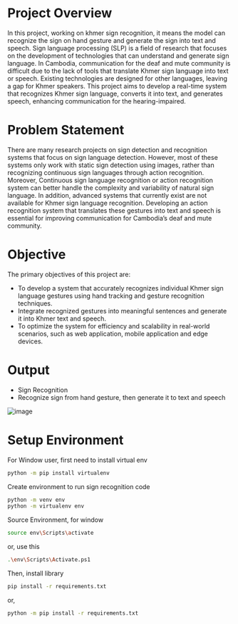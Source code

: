 # Project Overview
In this project, working on khmer sign recognition, it means the model can recognize the sign on hand gesture and generate the sign into text and speech.
Sign language processing (SLP) is a field of research that focuses on the development
of technologies that can understand and generate sign language. In Cambodia, communication for the deaf and mute community is difficult due to the lack of tools that translate Khmer sign language into text or speech. Existing technologies are designed for other languages, leaving a gap for Khmer speakers. This project aims to develop a real-time system that recognizes Khmer sign language, converts it into text, and generates speech, enhancing communication for the hearing-impaired.
# Problem Statement
There are many research projects on sign detection and recognition systems that focus
on sign language detection. However, most of these systems only work with static sign detection
using images, rather than recognizing continuous sign languages through action recognition.
Moreover, Continuous sign language recognition or action recognition system can better handle
the complexity and variability of natural sign language. In addition, advanced systems that
currently exist are not available for Khmer sign language recognition. Developing an action
recognition system that translates these gestures into text and speech is essential for improving
communication for Cambodia’s deaf and mute community.
# Objective
The primary objectives of this project are:
+ To develop a system that accurately recognizes individual Khmer sign language gestures
using hand tracking and gesture recognition techniques.
+ Integrate recognized gestures into meaningful sentences and generate it into Khmer text
and speech.
+ To optimize the system for efficiency and scalability in real-world scenarios, such as web
application, mobile application and edge devices.
# Output
+ Sign Recognition
+ Recognize sign from hand gesture, then generate it to text and speech

![image](https://github.com/user-attachments/assets/4f83cb29-7520-4392-a72e-9aa4a40a5c17)

# Setup Environment
For Window user, first need to install virtual env
```bash
python -m pip install virtualenv
```
Create environment to run sign recognition code
```bash
python -m venv env
python -m virtualenv env
```
Source Environment, for window
```bash
source env\Scripts\activate
```
or, use this
```bash
.\env\Scripts\Activate.ps1
```
Then, install library
```bash
pip install -r requirements.txt
```
or,
```bash
python -m pip install -r requirements.txt
```

